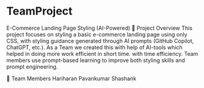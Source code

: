 # TeamProject
E-Commerce Landing Page Styling (AI-Powered)
🚀 Project Overview
This project focuses on styling a basic e-commerce landing page using only CSS, with styling guidance generated through AI prompts (GitHub Copilot, ChatGPT, etc.).
As a Team we created this with help of AI-tools which helped in doing more work efficient in short time. with time efficiency.
Team members use prompt-based learning to improve both styling skills and prompt engineering.

👥 Team Members
  Hariharan
  Pavankumar
  Shashank